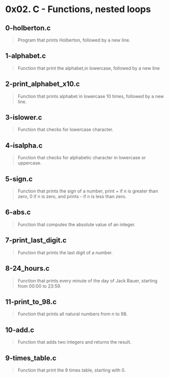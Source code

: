 # 0x02. C - Functions, nested loops

## 0-holberton.c
> Program that prints Holberton, followed by a new line.

## 1-alphabet.c
> Function that print the alphabet,in lowercase, followed by a new line

## 2-print_alphabet_x10.c
> Function that prints alphabet in lowercase 10 times, followed by a new line.

## 3-islower.c
> Function that checks for lowercase character.

## 4-isalpha.c
> Function that checks for alphabetic character in lowercase or uppercase.
## 5-sign.c
> Function that prints the sign of a number, print + if n is greater than zero,
0 if n is zero, and prints - if n is less than zero.

## 6-abs.c
> Function that computes the absolute value of an integer.

## 7-print_last_digit.c
> Function that prints the last digit of a number.

## 8-24_hours.c
>  Function that prints every minute of the day of Jack Bauer, starting from 00:00 to 23:59.

## 11-print_to_98.c
> Function that prints all natural numbers from n to 98.

## 10-add.c
> Function that adds two integers and returns the result.

## 9-times_table.c
> Function that print the 9 times table, starting with 0.

